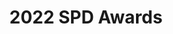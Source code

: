 ---
attached_collection: collections/barron-s-las-vegas-reopenning.md
attached_link: 
blog_block_cover: https://d1sf55qlb7p6hz.cloudfront.net/rieser-spd_LV-1.jpg
blog_header: 
caption: "Barron’s: Las Vegas Presses Its’s Luck in the Postpandemic Era"
content: >-
  Excited to learn that my
  [**_Barron’s_**](https://jesserieser.com/collections/barrons-lasvegas) cover
  story _Fortunes Rise Anew in the City of Second Chances_⁠ was selected as a
  Merit Winner in the 2022 SPD (Society of Publication Designer) 57 awards.


  “Las Vegas is coming back to life.


  The pandemic hit Las Vegas hard in March 2020. Gambling is often resilient
  during economic downturns, but it’s difficult to maintain business as usual
  when casinos are shut down for nearly three months.


  Convention business dried up, too. And with none of the buffets or signature
  shows open and lockdowns in place, leisure travel froze. Thousands of workers
  whose livelihood is tied to the 24/7 bustle of Sin City were suddenly out of
  work.


  Now, lifted by a surge of leisure travelers, Las Vegas is shaking off the
  pandemic’s grip and staging a comeback.⁠⁠"


  Thank you to jurors Joseph Hutchinson Creative Director of Rolling Stone, Nick
  Mrozzowski Creative Director of Hello Alice, Amy Feitelberg Art Director of
  Photography for Square, Robert Newman Creative Director This Old House, and
  [J](https://www.instagram.com/jarmus3/) Armus Creative Director of Jarmus
  Design. ⁠
date: 
news_category:
  - awards
theme_color: "#FFDAA3"
title: 2022 SPD Awards
seo:
  meta_description: 
  meta_title: 
post_blocks:
  - _bookshop_name: posts/media-row-start
    row_alignment: between
  - _bookshop_name: posts/media-element-static
    caption: 
    image: https://d1sf55qlb7p6hz.cloudfront.net/rieser-spd_LV-3.jpg
    width: '50'
  - _bookshop_name: posts/media-element-static
    caption: 
    image: https://d1sf55qlb7p6hz.cloudfront.net/rieser-spd_LV-4.jpg
    width: '50'
  - _bookshop_name: posts/media-row-static
  - _bookshop_name: posts/media-element-static
    caption: 
    image: https://d1sf55qlb7p6hz.cloudfront.net/rieser-spd_LV-5.jpg
    width: '50'
  - _bookshop_name: posts/media-element-static
    caption: 
    image: https://d1sf55qlb7p6hz.cloudfront.net/rieser-spd_LV-6.jpg
    width: '50'
  - _bookshop_name: posts/media-row-static
  - _bookshop_name: posts/media-element-static
    caption: 
    image: https://d1sf55qlb7p6hz.cloudfront.net/rieser-spd_LV-7.jpg
    width: '33'
  - _bookshop_name: posts/media-element-static
    caption: 
    image: https://d1sf55qlb7p6hz.cloudfront.net/rieser-spd_LV-8.jpg
    width: '33'
  - _bookshop_name: posts/media-element-static
    caption: 
    image: https://d1sf55qlb7p6hz.cloudfront.net/rieser-spd_LV-9.jpg
    width: '33'
  - _bookshop_name: posts/media-row-static
  - _bookshop_name: posts/media-element-static
    caption: 
    image: https://d1sf55qlb7p6hz.cloudfront.net/rieser-spd_LV-10.jpg
    width: '66'
  - _bookshop_name: posts/media-element-static
    caption: 
    image: https://d1sf55qlb7p6hz.cloudfront.net/rieser-spd_LV-11.jpg
    width: '33'
  - _bookshop_name: posts/media-row-static
  - _bookshop_name: posts/media-element-static
    caption: 
    image: https://d1sf55qlb7p6hz.cloudfront.net/rieser-spd_LV-12.jpg
    width: '50'
  - _bookshop_name: posts/media-element-static
    caption: 
    image: https://d1sf55qlb7p6hz.cloudfront.net/rieser-spd_LV-13.jpg
    width: '50'
  - _bookshop_name: posts/media-row-end
blog_slider:
  - _bookshop_name: posts/media-element-url
    image: https://d1sf55qlb7p6hz.cloudfront.net/rieser-spd_LV-2.jpg
  - _bookshop_name: posts/media-element-url
    image: https://d1sf55qlb7p6hz.cloudfront.net/rieser-spd_LV-1.jpg
---